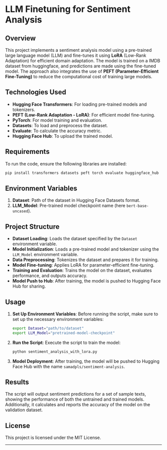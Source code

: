 # LLM Finetuning for Sentiment Analysis

## Overview
This project implements a sentiment analysis model using a pre-trained large language model (LLM) and fine-tunes it using **LoRA** (Low-Rank Adaptation) for efficient domain adaptation. The model is trained on a IMDB dataset from huggingface, and predictions are made using the fine-tuned model. The approach also integrates the use of **PEFT (Parameter-Efficient Fine-Tuning)** to reduce the computational cost of training large models.

## Technologies Used
- **Hugging Face Transformers**: For loading pre-trained models and tokenizers.
- **PEFT (Low-Rank Adaptation - LoRA)**: For efficient model fine-tuning.
- **PyTorch**: For model training and evaluation.
- **Datasets**: To load and preprocess the dataset.
- **Evaluate**: To calculate the accuracy metric.
- **Hugging Face Hub**: To upload the trained model.

## Requirements
To run the code, ensure the following libraries are installed:
```bash
pip install transformers datasets peft torch evaluate huggingface_hub
```

## Environment Variables
1. **Dataset**: Path of the dataset in Hugging Face Datasets format.
2. **LLM_Model**: Pre-trained model checkpoint name (here `bert-base-uncased`).

## Project Structure
- **Dataset Loading**: Loads the dataset specified by the `Dataset` environment variable.
- **Model Initialization**: Loads a pre-trained model and tokenizer using the `LLM_Model` environment variable.
- **Data Preprocessing**: Tokenizes the dataset and prepares it for training.
- **Model Fine-tuning**: Applies LoRA for parameter-efficient fine-tuning.
- **Training and Evaluation**: Trains the model on the dataset, evaluates performance, and outputs accuracy.
- **Model Push to Hub**: After training, the model is pushed to Hugging Face Hub for sharing.

## Usage

1. **Set Up Environment Variables**: Before running the script, make sure to set up the necessary environment variables:

   ```bash
   export Dataset="path/to/dataset"
   export LLM_Model="pretrained-model-checkpoint"
   ```

2. **Run the Script**: Execute the script to train the model:
   
   ```bash
   python sentiment_analysis_with_lora.py
   ```

3. **Model Deployment**: After training, the model will be pushed to Hugging Face Hub with the name `samadpls/sentiment-analysis`.

## Results
The script will output sentiment predictions for a set of sample texts, showing the performance of both the untrained and trained models. Additionally, it calculates and reports the accuracy of the model on the validation dataset.

## License
This project is licensed under the MIT License.

---
